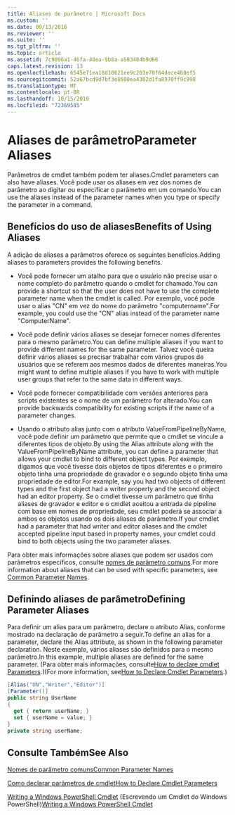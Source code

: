 ```yaml
---
title: Aliases de parâmetro | Microsoft Docs
ms.custom: ''
ms.date: 09/13/2016
ms.reviewer: ''
ms.suite: ''
ms.tgt_pltfrm: ''
ms.topic: article
ms.assetid: 7c9096a1-46fa-48ea-9b8a-a583484b9d68
caps.latest.revision: 13
ms.openlocfilehash: 6545e71ea18d10621ee9c203e70f64dece460ef5
ms.sourcegitcommit: 52a67bcd9d7bf3e8600ea4302d1fa8970ff9c998
ms.translationtype: MT
ms.contentlocale: pt-BR
ms.lasthandoff: 10/15/2019
ms.locfileid: "72369585"
---
```

# <a name="parameter-aliases"></a><span data-ttu-id="54ff6-102">Aliases de parâmetro</span><span class="sxs-lookup"><span data-stu-id="54ff6-102">Parameter Aliases</span></span>

<span data-ttu-id="54ff6-103">Parâmetros de cmdlet também podem ter aliases.</span><span class="sxs-lookup"><span data-stu-id="54ff6-103">Cmdlet parameters can also have aliases.</span></span> <span data-ttu-id="54ff6-104">Você pode usar os aliases em vez dos nomes de parâmetro ao digitar ou especificar o parâmetro em um comando.</span><span class="sxs-lookup"><span data-stu-id="54ff6-104">You can use the aliases instead of the parameter names when you type or specify the parameter in a command.</span></span>

## <a name="benefits-of-using-aliases"></a><span data-ttu-id="54ff6-105">Benefícios do uso de aliases</span><span class="sxs-lookup"><span data-stu-id="54ff6-105">Benefits of Using Aliases</span></span>

<span data-ttu-id="54ff6-106">A adição de aliases a parâmetros oferece os seguintes benefícios.</span><span class="sxs-lookup"><span data-stu-id="54ff6-106">Adding aliases to parameters provides the following benefits.</span></span>

- <span data-ttu-id="54ff6-107">Você pode fornecer um atalho para que o usuário não precise usar o nome completo do parâmetro quando o cmdlet for chamado.</span><span class="sxs-lookup"><span data-stu-id="54ff6-107">You can provide a shortcut so that the user does not have to use the complete parameter name when the cmdlet is called.</span></span> <span data-ttu-id="54ff6-108">Por exemplo, você pode usar o alias "CN" em vez do nome do parâmetro "computername".</span><span class="sxs-lookup"><span data-stu-id="54ff6-108">For example, you could use the "CN" alias instead of the parameter name "ComputerName".</span></span>

- <span data-ttu-id="54ff6-109">Você pode definir vários aliases se desejar fornecer nomes diferentes para o mesmo parâmetro.</span><span class="sxs-lookup"><span data-stu-id="54ff6-109">You can define multiple aliases if you want to provide different names for the same parameter.</span></span> <span data-ttu-id="54ff6-110">Talvez você queira definir vários aliases se precisar trabalhar com vários grupos de usuários que se referem aos mesmos dados de diferentes maneiras.</span><span class="sxs-lookup"><span data-stu-id="54ff6-110">You might want to define multiple aliases if you have to work with multiple user groups that refer to the same data in different ways.</span></span>

- <span data-ttu-id="54ff6-111">Você pode fornecer compatibilidade com versões anteriores para scripts existentes se o nome de um parâmetro for alterado.</span><span class="sxs-lookup"><span data-stu-id="54ff6-111">You can provide backwards compatibility for existing scripts if the name of a parameter changes.</span></span>

- <span data-ttu-id="54ff6-112">Usando o atributo alias junto com o atributo ValueFromPipelineByName, você pode definir um parâmetro que permite que o cmdlet se vincule a diferentes tipos de objeto.</span><span class="sxs-lookup"><span data-stu-id="54ff6-112">By using the Alias attribute along with the ValueFromPipelineByName attribute, you can define a parameter that allows your cmdlet to bind to different object types.</span></span> <span data-ttu-id="54ff6-113">Por exemplo, digamos que você tivesse dois objetos de tipos diferentes e o primeiro objeto tinha uma propriedade de gravador e o segundo objeto tinha uma propriedade de editor.</span><span class="sxs-lookup"><span data-stu-id="54ff6-113">For example, say you had two objects of different types and the first object had a writer property and the second object had an editor property.</span></span> <span data-ttu-id="54ff6-114">Se o cmdlet tivesse um parâmetro que tinha aliases de gravador e editor e o cmdlet aceitou a entrada de pipeline com base em nomes de propriedade, seu cmdlet poderá se associar a ambos os objetos usando os dois aliases de parâmetro.</span><span class="sxs-lookup"><span data-stu-id="54ff6-114">If your cmdlet had a parameter that had writer and editor aliases and the cmdlet accepted pipeline input based in property names, your cmdlet could bind to both objects using the two parameter aliases.</span></span>

<span data-ttu-id="54ff6-115">Para obter mais informações sobre aliases que podem ser usados com parâmetros específicos, consulte [nomes de parâmetro comuns](./common-parameter-names.md).</span><span class="sxs-lookup"><span data-stu-id="54ff6-115">For more information about aliases that can be used with specific parameters, see [Common Parameter Names](./common-parameter-names.md).</span></span>

## <a name="defining-parameter-aliases"></a><span data-ttu-id="54ff6-116">Definindo aliases de parâmetro</span><span class="sxs-lookup"><span data-stu-id="54ff6-116">Defining Parameter Aliases</span></span>

<span data-ttu-id="54ff6-117">Para definir um alias para um parâmetro, declare o atributo Alias, conforme mostrado na declaração de parâmetro a seguir.</span><span class="sxs-lookup"><span data-stu-id="54ff6-117">To define an alias for a parameter, declare the Alias attribute, as shown in the following parameter declaration.</span></span> <span data-ttu-id="54ff6-118">Neste exemplo, vários aliases são definidos para o mesmo parâmetro.</span><span class="sxs-lookup"><span data-stu-id="54ff6-118">In this example, multiple aliases are defined for the same parameter.</span></span> <span data-ttu-id="54ff6-119">(Para obter mais informações, consulte[How to declare cmdlet Parameters](./how-to-declare-cmdlet-parameters.md).)</span><span class="sxs-lookup"><span data-stu-id="54ff6-119">(For more information, see[How to Declare Cmdlet Parameters](./how-to-declare-cmdlet-parameters.md).)</span></span>

```csharp
[Alias("UN","Writer","Editor")]
[Parameter()]
public string UserName
{
  get { return userName; }
  set { userName = value; }
}
private string userName;
```

## <a name="see-also"></a><span data-ttu-id="54ff6-120">Consulte Também</span><span class="sxs-lookup"><span data-stu-id="54ff6-120">See Also</span></span>

[<span data-ttu-id="54ff6-121">Nomes de parâmetro comuns</span><span class="sxs-lookup"><span data-stu-id="54ff6-121">Common Parameter Names</span></span>](./common-parameter-names.md)

[<span data-ttu-id="54ff6-122">Como declarar parâmetros de cmdlet</span><span class="sxs-lookup"><span data-stu-id="54ff6-122">How to Declare Cmdlet Parameters</span></span>](./how-to-declare-cmdlet-parameters.md)

<span data-ttu-id="54ff6-123">[Writing a Windows PowerShell Cmdlet](./writing-a-windows-powershell-cmdlet.md) (Escrevendo um Cmdlet do Windows PowerShell)</span><span class="sxs-lookup"><span data-stu-id="54ff6-123">[Writing a Windows PowerShell Cmdlet](./writing-a-windows-powershell-cmdlet.md)</span></span>
